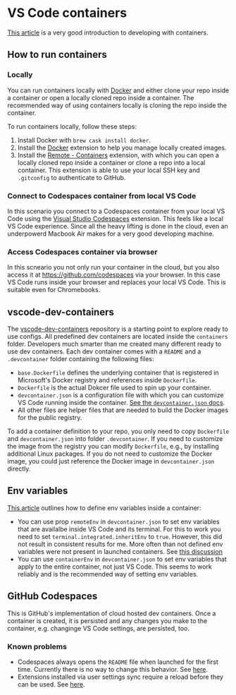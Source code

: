 # VS Code containers

[This article](https://css-tricks.com/a-gentle-introduction-to-using-a-docker-container-as-a-dev-environment/)
is a very good introduction to developing with containers.

## How to run containers

### Locally

You can run containers locally with
[Docker](https://formulae.brew.sh/cask/docker) and either clone your repo inside
a container or open a locally cloned repo inside a container. The recommended
way of using containers locally is cloning the repo inside the container.

To run containers locally, follow these steps:

1. Install Docker with `brew cask install docker`.
1. Install the
   [Docker](https://marketplace.visualstudio.com/items?itemName=ms-azuretools.vscode-docker)
   extension to help you manage locally created images.
1. Install the
   [Remote - Containers](https://marketplace.visualstudio.com/items?itemName=ms-vscode-remote.remote-containers)
   extension, with which you can open a locally cloned repo inside a container
   or clone a repo into a local container. This extension is able to use your
   local SSH key and `.gitconfig` to authenticate to GitHub.

### Connect to Codespaces container from local VS Code

In this scenario you connect to a Codespaces container from your local VS Code
using the
[Visual Studio Codespaces](https://marketplace.visualstudio.com/items?itemName=ms-vsonline.vsonline)
extension. This feels like a local VS Code experience. Since all the heavy
lifting is done in the cloud, even an underpowerd Macbook Air makes for a very
good developing machine.

### Access Codespaces container via browser

In this scneario you not only run your container in the cloud, but you also
access it at https://github.com/codespaces via your browser. In this case VS
Code runs inside your browser and replaces your local VS Code. This is suitable
even for Chromebooks.

## vscode-dev-containers

The [vscode-dev-containers](https://github.com/microsoft/vscode-dev-containers)
repository is a starting point to explore ready to use configs. All predefined
dev containers are located inside the `containers` folder. Developers much
smarter than me created many different ready to use dev containers. Each dev
container comes with a `README` and a `.devcontainer` folder containing the
following files:

- `base.Dockerfile` defines the underlying container that is registered in
  Microsoft's Docker registry and references inside `Dockerfile`.
- `Dockerfile` is the actual Dokcer file used to spin up your container.
- `devcontainer.json` is a configuration file with which you can customize VS
  Code running inside the container.
  [See the `devcontainer.json` docs](https://code.visualstudio.com/docs/remote/devcontainerjson-reference).
- All other files are helper files that are needed to build the Docker images
  for the public registry.

To add a container definition to your repo, you only need to copy `Dockerfile`
and `devcontainer.json` into folder `.devcontainer`. If you need to customize
the image from the registry you can modify `Dockerfile`, e.g., by installing
additional Linux packages. If you do not need to customize the Docker image, you
could just reference the Docker image in `devcontainer.json` directly.

## Env variables

[This article](https://code.visualstudio.com/docs/remote/containers-advanced#_adding-environment-variables)
outlines how to define env variables inside a container:

- You can use prop `remoteEnv` in `devcontainer.json` to set env variables that
  are availalbe inside VS Code and its terminal. For this to work you need to
  set `terminal.integrated.inheritEnv` to `true`. However, this did not result
  in consistent results for me. More often than not defined env variables were
  not present in launched containers. See
  [this discussion](https://github.community/t/variable-defined-in-remoteenv-via-devcontainer-json-are-not-present/133847)
- You can use `containerEnv` in `devcontainer.json` to set env variables that
  apply to the entire container, not just VS Code. This seems to work reliably
  and is the recommended way of setting env variables.

## GitHub Codespaces

This is GitHub's implementation of cloud hosted dev containers. Once a container
is created, it is persisted and any changes you make to the container, e.g.
changinge VS Code settings, are persisted, too.

### Known problems

- Codespaces always opens the `README` file when launched for the first time.
  Currently there is no way to change this behavior. See
  [here](https://github.community/t/preventing-new-codespaces-container-from-opening-readme-in-tab/134081).
- Extensions installed via user settings sync require a reload before they can
  be used. See
  [here](https://github.community/t/reload-required-for-extensions-installed-via-settings-sync-of-user-settings/133837).
